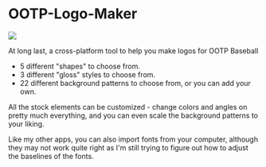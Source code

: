 # OOTP-Logo-Maker

<img src="https://i.imgur.com/oXVdO1h.png">

At long last, a cross-platform tool to help you make logos for OOTP Baseball

- 5 different "shapes" to choose from.
- 3 different "gloss" styles to choose from.
- 22 different background patterns to choose from, or you can add your own.

All the stock elements can be customized - change colors and angles on pretty much everything, and you can even scale the background patterns to your liking.

Like my other apps, you can also import fonts from your computer, although they may not work quite right as I'm still trying to figure out how to adjust the baselines of the fonts.
